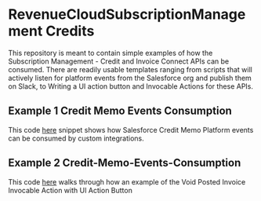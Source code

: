 # RevenueCloudSubscriptionManagement Credits
This repository is meant to contain simple examples of how the Subscription Management - Credit and Invoice Connect APIs can be consumed. There are readily usable templates ranging from scripts that will actively listen for platform events from the Salesforce org and publish them on Slack, to Writing a UI action button and Invocable Actions for these APIs.

## Example 1 Credit Memo Events Consumption
This code [here](./Credit-Memo-Events-Consumption) snippet shows how Salesforce Credit Memo Platform events can be consumed by custom integrations.

## Example 2 Credit-Memo-Events-Consumption
This code [here](./VoidPostedInvoice/Void-Posted-Invoice-Invocable-Action) walks through how an example of the Void Posted Invoice Invocable Action with UI Action Button
